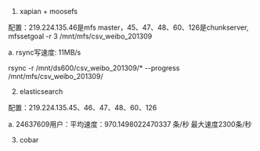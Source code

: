 1. xapian + moosefs

配置：219.224.135.46是mfs master，45、47、48、60、126是chunkserver, mfssetgoal -r 3 /mnt/mfs/csv_weibo_201309

a. rsync写速度: 11MB/s

rsync -r /mnt/ds600/csv_weibo_201309/* --progress /mnt/mfs/csv_weibo_201309/

2. elasticsearch

配置：219.224.135.45、46、47、48、60、126

a. 24637609用户：平均速度：970.1498022470337 条/秒 最大速度2300条/秒

3. cobar


